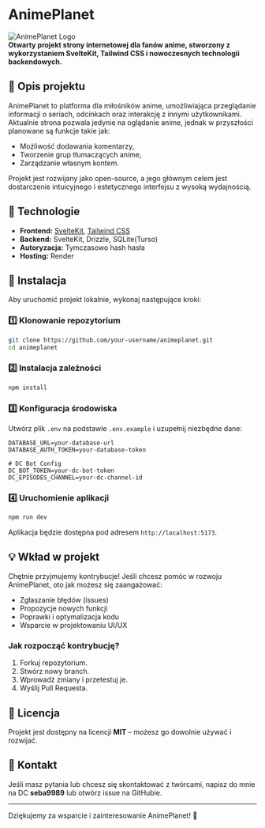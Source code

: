 # AnimePlanet

![AnimePlanet Logo](https://your-logo-url.com/logo.png)  
**Otwarty projekt strony internetowej dla fanów anime, stworzony z wykorzystaniem SvelteKit, Tailwind CSS i nowoczesnych technologii backendowych.**

## 📌 Opis projektu
AnimePlanet to platforma dla miłośników anime, umożliwiająca przeglądanie informacji o seriach, odcinkach oraz interakcję z innymi użytkownikami. Aktualnie strona pozwala jedynie na oglądanie anime, jednak w przyszłości planowane są funkcje takie jak:
- Możliwość dodawania komentarzy,
- Tworzenie grup tłumaczących anime,
- Zarządzanie własnym kontem.

Projekt jest rozwijany jako open-source, a jego głównym celem jest dostarczenie intuicyjnego i estetycznego interfejsu z wysoką wydajnością.

## 🚀 Technologie
- **Frontend:** [SvelteKit](https://kit.svelte.dev/), [Tailwind CSS](https://tailwindcss.com/)
- **Backend:** SvelteKit, Drizzle, SQLite(Turso)
- **Autoryzacja:** Tymczasowo hash hasła
- **Hosting:** Render

## 🔧 Instalacja
Aby uruchomić projekt lokalnie, wykonaj następujące kroki:

### 1️⃣ Klonowanie repozytorium
```sh
git clone https://github.com/your-username/animeplanet.git
cd animeplanet
```

### 2️⃣ Instalacja zależności
```sh
npm install
```

### 3️⃣ Konfiguracja środowiska
Utwórz plik `.env` na podstawie `.env.example` i uzupełnij niezbędne dane:
```
DATABASE_URL=your-database-url
DATABASE_AUTH_TOKEN=your-database-token

# DC Bot Config
DC_BOT_TOKEN=your-dc-bot-token
DC_EPISODES_CHANNEL=your-dc-channel-id
```

### 4️⃣ Uruchomienie aplikacji
```sh
npm run dev
```
Aplikacja będzie dostępna pod adresem `http://localhost:5173`.

## 💡 Wkład w projekt
Chętnie przyjmujemy kontrybucje! Jeśli chcesz pomóc w rozwoju AnimePlanet, oto jak możesz się zaangażować:
- Zgłaszanie błędów (issues)
- Propozycje nowych funkcji
- Poprawki i optymalizacja kodu
- Wsparcie w projektowaniu UI/UX

### Jak rozpocząć kontrybucję?
1. Forkuj repozytorium.
2. Stwórz nowy branch.
3. Wprowadź zmiany i przetestuj je.
4. Wyślij Pull Requesta.

## 📄 Licencja
Projekt jest dostępny na licencji **MIT** – możesz go dowolnie używać i rozwijać.

## 🌟 Kontakt
Jeśli masz pytania lub chcesz się skontaktować z twórcami, napisz do mnie na DC **seba9989** lub otwórz issue na GitHubie.

---
Dziękujemy za wsparcie i zainteresowanie AnimePlanet! 🎌